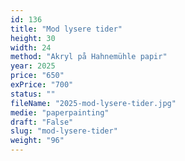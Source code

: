 ```yaml
---
id: 136
title: "Mod lysere tider"
height: 30
width: 24
method: "Akryl på Hahnemühle papir"
year: 2025
price: "650"
exPrice: "700"
status: ""
fileName: "2025-mod-lysere-tider.jpg"
medie: "paperpainting"
draft: "False"
slug: "mod-lysere-tider"
weight: "96"
---
```

